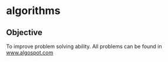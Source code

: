 algorithms
====

Objective
---------

To improve problem solving ability.
All problems can be found in www.algospot.com
